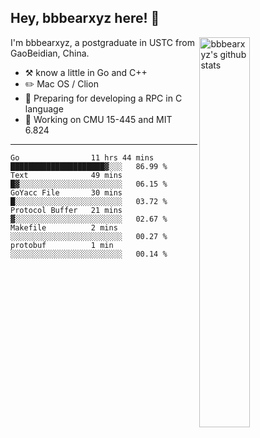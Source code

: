 ## Hey, bbbearxyz here! :wave:

<img align="right" alt="bbbearxyz's github stats" width="40%" src="https://github-readme-stats.vercel.app/api?username=bbbearxyz&show_icons=true">

I'm bbbearxyz, a postgraduate in USTC from GaoBeidian, China.

-   :hammer_and_pick:    know a little in Go and C++
-   :pencil2: Mac OS / Clion
-   :seedling: Preparing for developing a RPC in C language 
-   :thinking: Working on CMU 15-445 and MIT 6.824
---
<!--START_SECTION:waka-->

```text
Go                11 hrs 44 mins  █████████████████████▓░░░   86.99 %
Text              49 mins         █▓░░░░░░░░░░░░░░░░░░░░░░░   06.15 %
GoYacc File       30 mins         █░░░░░░░░░░░░░░░░░░░░░░░░   03.72 %
Protocol Buffer   21 mins         ▓░░░░░░░░░░░░░░░░░░░░░░░░   02.67 %
Makefile          2 mins          ░░░░░░░░░░░░░░░░░░░░░░░░░   00.27 %
protobuf          1 min           ░░░░░░░░░░░░░░░░░░░░░░░░░   00.14 %
```

<!--END_SECTION:waka-->
